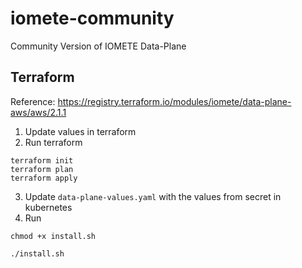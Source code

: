# iomete-community
Community Version of IOMETE Data-Plane

## Terraform

Reference: https://registry.terraform.io/modules/iomete/data-plane-aws/aws/2.1.1

1. Update values in terraform
2. Run terraform

```shell
terraform init
terraform plan
terraform apply
```

3. Update `data-plane-values.yaml` with the values from secret in kubernetes
4. Run 
   
```shell
chmod +x install.sh

./install.sh
```